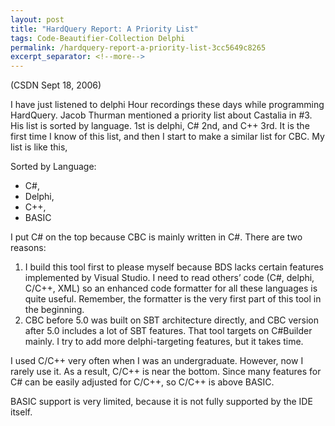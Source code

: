 ```yaml
---
layout: post
title: "HardQuery Report: A Priority List"
tags: Code-Beautifier-Collection Delphi
permalink: /hardquery-report-a-priority-list-3cc5649c8265
excerpt_separator: <!--more-->
---
```

(CSDN Sept 18, 2006)

I have just listened to delphi Hour recordings these days while programming HardQuery. Jacob Thurman mentioned a priority list about Castalia in #3. His list is sorted by language. 1st is delphi, C# 2nd, and C++ 3rd. It is the first time I know of this list, and then I start to make a similar list for CBC. My list is like this,
<!--more-->

Sorted by Language:

* C#,
* Delphi,
* C++,
* BASIC

I put C# on the top because CBC is mainly written in C#. There are two reasons:

1. I build this tool first to please myself because BDS lacks certain features implemented by Visual Studio. I need to read others’ code (C#, delphi, C/C++, XML) so an enhanced code formatter for all these languages is quite useful. Remember, the formatter is the very first part of this tool in the beginning.
1. CBC before 5.0 was built on SBT architecture directly, and CBC version after 5.0 includes a lot of SBT features. That tool targets on C#Builder mainly. I try to add more delphi-targeting features, but it takes time.

I used C/C++ very often when I was an undergraduate. However, now I rarely use it. As a result, C/C++ is near the bottom. Since many features for C# can be easily adjusted for C/C++, so C/C++ is above BASIC.

BASIC support is very limited, because it is not fully supported by the IDE itself.
